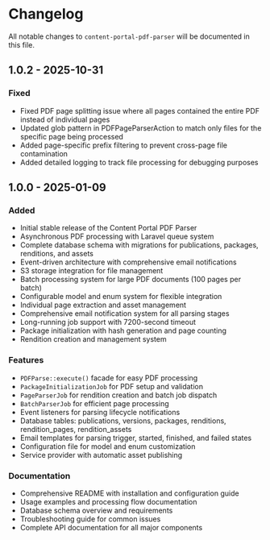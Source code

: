 # Changelog

All notable changes to `content-portal-pdf-parser` will be documented in this file.

## 1.0.2 - 2025-10-31

### Fixed
- Fixed PDF page splitting issue where all pages contained the entire PDF instead of individual pages
- Updated glob pattern in PDFPageParserAction to match only files for the specific page being processed
- Added page-specific prefix filtering to prevent cross-page file contamination
- Added detailed logging to track file processing for debugging purposes

## 1.0.0 - 2025-01-09

### Added
- Initial stable release of the Content Portal PDF Parser
- Asynchronous PDF processing with Laravel queue system
- Complete database schema with migrations for publications, packages, renditions, and assets  
- Event-driven architecture with comprehensive email notifications
- S3 storage integration for file management
- Batch processing system for large PDF documents (100 pages per batch)
- Configurable model and enum system for flexible integration
- Individual page extraction and asset management
- Comprehensive email notification system for all parsing stages
- Long-running job support with 7200-second timeout
- Package initialization with hash generation and page counting
- Rendition creation and management system

### Features
- `PDFParse::execute()` facade for easy PDF processing
- `PackageInitializationJob` for PDF setup and validation
- `PageParserJob` for rendition creation and batch job dispatch
- `BatchParserJob` for efficient page processing
- Event listeners for parsing lifecycle notifications
- Database tables: publications, versions, packages, renditions, rendition_pages, rendition_assets
- Email templates for parsing trigger, started, finished, and failed states
- Configuration file for model and enum customization
- Service provider with automatic asset publishing

### Documentation
- Comprehensive README with installation and configuration guide
- Usage examples and processing flow documentation
- Database schema overview and requirements
- Troubleshooting guide for common issues
- Complete API documentation for all major components

